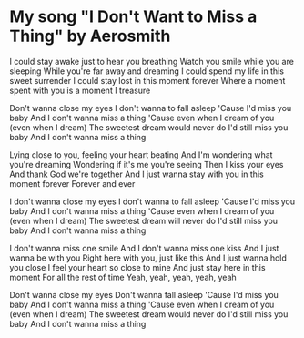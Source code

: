 # My song "I Don't Want to Miss a Thing" by  Aerosmith
I could stay awake just to hear you breathing
Watch you smile while you are sleeping
While you're far away and dreaming
I could spend my life in this sweet surrender
I could stay lost in this moment forever
Where a moment spent with you is a moment I treasure

Don't wanna close my eyes
I don't wanna to fall asleep
'Cause I'd miss you baby
And I don't wanna miss a thing
'Cause even when I dream of you (even when I dream)
The sweetest dream would never do
I'd still miss you baby
And I don't wanna miss a thing

Lying close to you, feeling your heart beating
And I'm wondering what you're dreaming
Wondering if it's me you're seeing
Then I kiss your eyes
And thank God we're together
And I just wanna stay with you in this moment forever
Forever and ever

I don't wanna close my eyes
I don't wanna to fall asleep
'Cause I'd miss you baby
And I don't wanna miss a thing
'Cause even when I dream of you (even when I dream)
The sweetest dream will never do
I'd still miss you baby
And I don't wanna miss a thing

I don't wanna miss one smile
And I don't wanna miss one kiss
And I just wanna be with you
Right here with you, just like this
And I just wanna hold you close
I feel your heart so close to mine
And just stay here in this moment
For all the rest of time
Yeah, yeah, yeah, yeah, yeah

Don't wanna close my eyes
Don't wanna fall asleep
'Cause I'd miss you baby
And I don't wanna miss a thing
'Cause even when I dream of you (even when I dream)
The sweetest dream would never do
I'd still miss you baby
And I don't wanna miss a thing

